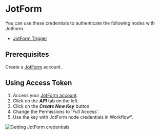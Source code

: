 # JotForm

You can use these credentials to authenticate the following nodes with JotForm.
- [JotForm Trigger](/workflow/integrations/trigger-nodes/n8n-nodes-base.jotFormTrigger/)

## Prerequisites

Create a [JotForm](https://www.jotform.com/) account.

## Using Access Token

1. Access your [JotForm account](https://www.jotform.com/myaccount/).
2. Click on the ***API*** tab on the left.
3. Click on the ***Create New Key*** button.
4. Change the Permissions to 'Full Access'.
5. Use the key with JotForm node credentials in Workflow².

![Getting JotForm credentials](/_images/integrations/credentials/jotform/using-access-token.gif)
